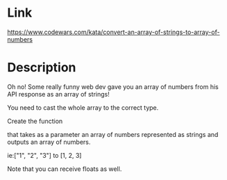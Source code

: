 # Link
https://www.codewars.com/kata/convert-an-array-of-strings-to-array-of-numbers

# Description
Oh no!
Some really funny web dev gave you an array of numbers from his API response as an array of strings!

You need to cast the whole array to the correct type.

Create the function

that takes as a parameter an array of numbers represented as strings and outputs an array of numbers.

ie:["1", "2", "3"] to [1, 2, 3]

Note that you can receive floats as well.